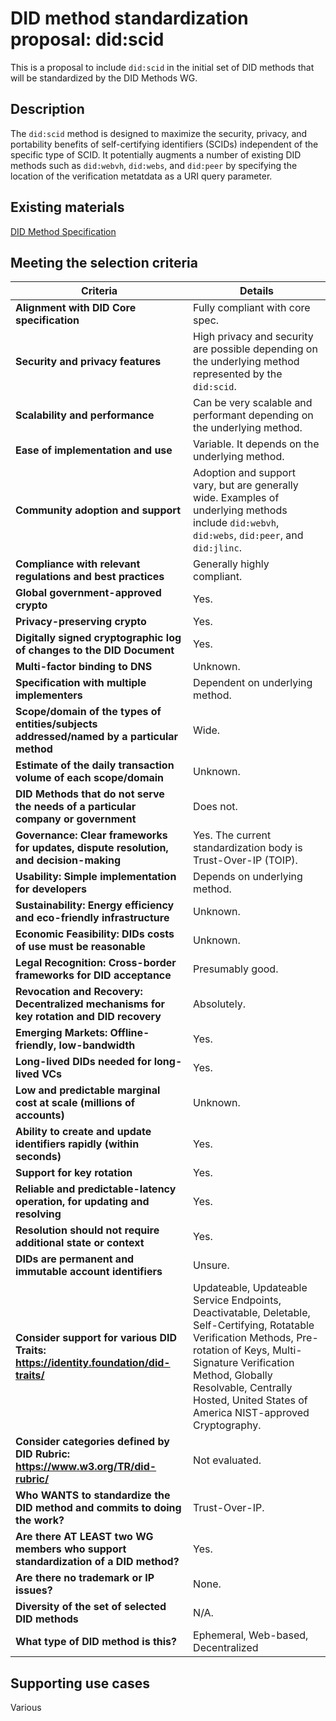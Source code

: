 # DID method standardization proposal: did:scid

This is a proposal to include `did:scid` in the initial set of DID methods that will be standardized by the DID Methods WG.

## Description

The `did:scid` method is designed to maximize the security, privacy, and portability benefits of self-certifying identifiers (SCIDs) independent of the specific type of SCID. It potentially augments a number of existing DID methods such as `did:webvh`, `did:webs`, and `did:peer` by specifying the location of the verification metatdata as a URI query parameter.

## Existing materials

[DID Method Specification](https://lf-toip.atlassian.net/wiki/spaces/HOME/pages/88572360/DID+SCID+Method+Specification)

## Meeting the selection criteria

| **Criteria** | **Details** |
|----------|----------|
| **Alignment with DID Core specification** | Fully compliant with core spec. |
| **Security and privacy features** | High privacy and security are possible depending on the underlying method represented by the `did:scid`. |
| **Scalability and performance** | Can be very scalable and performant depending on the underlying method. |
| **Ease of implementation and use** | Variable. It depends on the underlying method. |
| **Community adoption and support** | Adoption and support vary, but are generally wide. Examples of underlying methods include `did:webvh`, `did:webs`, `did:peer`, and `did:jlinc`. |
| **Compliance with relevant regulations and best practices** | Generally highly compliant. |
| **Global government-approved crypto** | Yes. |
| **Privacy-preserving crypto** | Yes. |
| **Digitally signed cryptographic log of changes to the DID Document** | Yes. |
| **Multi-factor binding to DNS** | Unknown. |
| **Specification with multiple implementers** | Dependent on underlying method. |
| **Scope/domain of the types of entities/subjects addressed/named by a particular method** | Wide. |
| **Estimate of the daily transaction volume of each scope/domain** | Unknown. |
| **DID Methods that do not serve the needs of a particular company or government** | Does not. |
| **Governance: Clear frameworks for updates, dispute resolution, and decision-making** | Yes. The current standardization body is Trust-Over-IP (TOIP). |
| **Usability: Simple implementation for developers** | Depends on underlying method. |
| **Sustainability: Energy efficiency and eco-friendly infrastructure** | Unknown. |
| **Economic Feasibility: DIDs costs of use must be reasonable** | Unknown. |
| **Legal Recognition: Cross-border frameworks for DID acceptance** | Presumably good. |
| **Revocation and Recovery: Decentralized mechanisms for key rotation and DID recovery** | Absolutely. |
| **Emerging Markets: Offline-friendly, low-bandwidth** | Yes. |
| **Long-lived DIDs needed for long-lived VCs** | Yes. |
| **Low and predictable marginal cost at scale (millions of accounts)** | Unknown. |
| **Ability to create and update identifiers rapidly (within seconds)** | Yes. |
| **Support for key rotation** | Yes. |
| **Reliable and predictable-latency operation, for updating and resolving** | Yes. |
| **Resolution should not require additional state or context** | Yes. |
| **DIDs are permanent and immutable account identifiers** | Unsure. |
| **Consider support for various DID Traits: https://identity.foundation/did-traits/** | Updateable, Updateable Service Endpoints, Deactivatable, Deletable, Self-Certifying, Rotatable Verification Methods, Pre-rotation of Keys, Multi-Signature Verification Method, Globally Resolvable, Centrally Hosted, United States of America NIST-approved Cryptography. |
| **Consider categories defined by DID Rubric: https://www.w3.org/TR/did-rubric/** | Not evaluated. |
| **Who WANTS to standardize the DID method and commits to doing the work?** | Trust-Over-IP. |
| **Are there AT LEAST two WG members who support standardization of a DID method?** | Yes. |
| **Are there no trademark or IP issues?** | None. |
| **Diversity of the set of selected DID methods** | N/A. |
| **What type of DID method is this?** | Ephemeral, Web-based, Decentralized |

## Supporting use cases

Various
